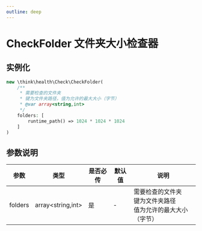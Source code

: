 ```yaml
---
outline: deep
---
```


# CheckFolder 文件夹大小检查器

## 实例化

```php
new \think\health\Check\CheckFolder(
    /**
     * 需要检查的文件夹
     * 键为文件夹路径，值为允许的最大大小（字节）
     * @var array<string,int>
     */
    folders: [
        runtime_path() => 1024 * 1024 * 1024
    ]
)
```

## 参数说明

| 参数    | 类型                | 是否必传 | 默认值 | 说明                                                              |
| ------- | ------------------- | -------- | ------ | ----------------------------------------------------------------- |
| folders | array\<string,int\> | 是       | -      | 需要检查的文件夹<br/>键为文件夹路径<br>值为允许的最大大小（字节） |
